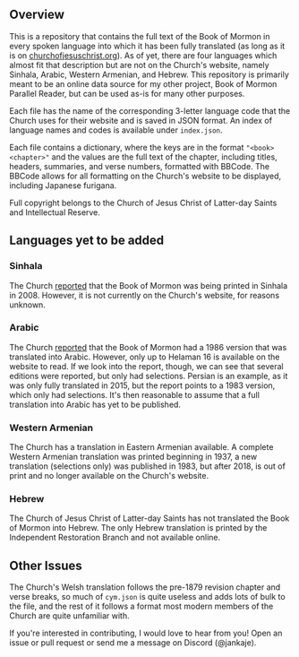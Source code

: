 ## Overview

This is a repository that contains the full text of the Book of Mormon in every spoken language into which it has been fully translated (as long as it is on [churchofjesuschrist.org](https://www.churchofjesuschrist.org/study/scriptures/bofm)). As of yet, there are four languages which almost fit that description but are not on the Church's website, namely Sinhala, Arabic, Western Armenian, and Hebrew. This repository is primarily meant to be an online data source for my other project, Book of Mormon Parallel Reader, but can be used as-is for many other purposes.

Each file has the name of the corresponding 3-letter language code that the Church uses for their website and is saved in JSON format. An index of language names and codes is available under `index.json`. 

Each file contains a dictionary, where the keys are in the format `"<book> <chapter>"` and the values are the full text of the chapter, including titles, headers, summaries, and verse numbers, formatted with BBCode. The BBCode allows for all formatting on the Church's website to be displayed, including Japanese furigana.

Full copyright belongs to the Church of Jesus Christ of Latter-day Saints and Intellectual Reserve.

## Languages yet to be added

### Sinhala
The Church [reported](https://www.churchofjesuschrist.org/study/ensign/2008/12/news-of-the-church/new-products?lang=eng) that the Book of Mormon was being printed in Sinhala in 2008. However, it is not currently on the Church's website, for reasons unknown.

### Arabic
The Church [reported](https://www.churchofjesuschrist.org/study/liahona/1997/06/in-his-own-language?lang=eng) that the Book of Mormon had a 1986 version that was translated into Arabic. However, only up to Helaman 16 is available on the website to read. If we look into the report, though, we can see that several editions were reported, but only had selections. Persian is an example, as it was only fully translated in 2015, but the report points to a 1983 version, which only had selections. It's then reasonable to assume that a full translation into Arabic has yet to be published.

### Western Armenian
The Church has a translation in Eastern Armenian available. A complete Western Armenian translation was printed beginning in 1937, a new translation (selections only) was published in 1983, but after 2018, is out of print and no longer available on the Church's website.

### Hebrew
The Church of Jesus Christ of Latter-day Saints has not translated the Book of Mormon into Hebrew. The only Hebrew translation is printed by the Independent Restoration Branch and not available online.

## Other Issues
The Church's Welsh translation follows the pre-1879 revision chapter and verse breaks, so much of `cym.json` is quite useless and adds lots of bulk to the file, and the rest of it follows a format most modern members of the Church are quite unfamiliar with.

If you're interested in contributing, I would love to hear from you! Open an issue or pull request or send me a message on Discord (@jankaje).